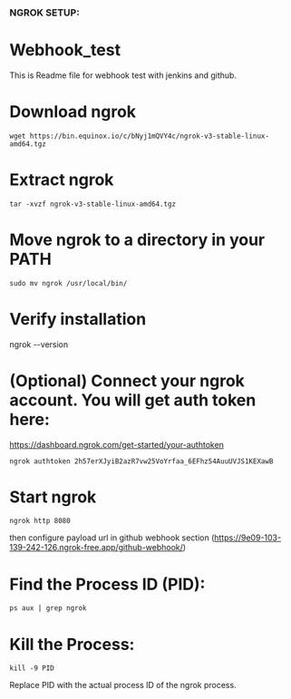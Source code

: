 ###  NGROK SETUP:
# Webhook_test
This is Readme file for webhook test with jenkins and github.

# Download ngrok
```
wget https://bin.equinox.io/c/bNyj1mQVY4c/ngrok-v3-stable-linux-amd64.tgz
```
# Extract ngrok
```
tar -xvzf ngrok-v3-stable-linux-amd64.tgz
```
# Move ngrok to a directory in your PATH
```
sudo mv ngrok /usr/local/bin/
```
# Verify installation
ngrok --version

# (Optional) Connect your ngrok account. You will get auth token here: 
https://dashboard.ngrok.com/get-started/your-authtoken
```
ngrok authtoken 2h57erXJyiB2azR7vw25VoYrfaa_6EFhz54AuuUVJS1KEXawB
````
# Start ngrok
```
ngrok http 8080
```
then configure payload url in github webhook section
(https://9e09-103-139-242-126.ngrok-free.app/github-webhook/)

# Find the Process ID (PID):
```
ps aux | grep ngrok
```
# Kill the Process:
```
kill -9 PID
```
Replace PID with the actual process ID of the ngrok process.

